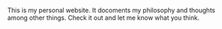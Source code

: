 This is my personal website. It docoments my philosophy and thoughts among other things. Check it out and let me know what you think.
